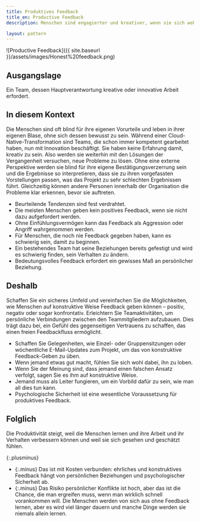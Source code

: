 ```yaml
---
title: Produktives Feedback
title_en: Productive Feedback
description: Menschen sind engagierter und kreativer, wenn sie sich wohl fühlen, wenn sie konstruktive Informationen über ihr Verhalten erhalten und diese im Gegenzug auch weitergeben.

layout: pattern
---
```


![Productive Feedback]({{ site.baseurl }}/assets/images/Honest%20feedback.png)

## Ausgangslage

Ein Team, dessen Hauptverantwortung kreative oder innovative Arbeit erfordert.

## In diesem Kontext

Die Menschen sind oft blind für ihre eigenen Vorurteile und leben in ihrer eigenen Blase, ohne sich dessen bewusst zu sein.
Während einer Cloud-Native-Transformation sind Teams, die schon immer kompetent gearbeitet haben, nun mit Innovation beschäftigt.
Sie haben keine Erfahrung damit, kreativ zu sein.
Also werden sie weiterhin mit den Lösungen der Vergangenheit versuchen, neue Probleme zu lösen.
Ohne eine externe Perspektive werden sie blind für ihre eigene Bestätigungsverzerrung sein und die Ergebnisse so interpretieren, dass sie zu ihren vorgefassten Vorstellungen passen, was das Projekt zu sehr schlechten Ergebnissen führt.
Gleichzeitig können andere Personen innerhalb der Organisation die Probleme klar erkennen, bevor sie auftreten.

* Beurteilende Tendenzen sind fest verdrahtet.
* Die meisten Menschen geben kein positives Feedback, wenn sie nicht dazu aufgefordert werden.
* Ohne Einfühlungsvermögen kann das Feedback als Aggression oder Angriff wahrgenommen werden.
* Für Menschen, die noch nie Feedback gegeben haben, kann es schwierig sein, damit zu beginnen.
* Ein bestehendes Team hat seine Beziehungen bereits gefestigt und wird es schwierig finden, sein Verhalten zu ändern.
* Bedeutungsvolles Feedback erfordert ein gewisses Maß an persönlicher Beziehung.

## Deshalb

Schaffen Sie ein sicheres Umfeld und vereinfachen Sie die Möglichkeiten, wie Menschen auf konstruktive Weise Feedback geben können &ndash; positiv, negativ oder sogar konfrontativ.
Erleichtern Sie Teamaktivitäten, um persönliche Verbindungen zwischen den Teammitgliedern aufzubauen.
Dies trägt dazu bei, ein Gefühl des gegenseitigen Vertrauens zu schaffen, das einen freien Feedbackfluss ermöglicht.

* Schaffen Sie Gelegenheiten, wie Einzel- oder Gruppensitzungen oder wöchentliche E-Mail-Updates zum Projekt, um das von konstruktive Feedback-Geben zu üben.
* Wenn jemand etwas gut macht, fühlen Sie sich wohl dabei, ihn zu loben.
* Wenn Sie der Meinung sind, dass jemand einen falschen Ansatz verfolgt, sagen Sie es ihm auf konstruktive Weise.
* Jemand muss als Leiter fungieren, um ein Vorbild dafür zu sein, wie man all dies tun kann.
* Psychologische Sicherheit ist eine wesentliche Voraussetzung für produktives Feedback.

## Folglich

Die Produktivität steigt, weil die Menschen lernen und ihre Arbeit und ihr Verhalten verbessern können und weil sie sich gesehen und geschätzt fühlen.

{:.plusminus}
- {:.minus} Das ist mit Kosten verbunden: ehrliches und konstruktives Feedback hängt von persönlichen Beziehungen und psychologischer Sicherheit ab.
- {:.minus} Das Risiko persönlicher Konflikte ist hoch, aber das ist die Chance, die man ergreifen muss, wenn man wirklich schnell vorankommen will. Die Menschen werden von sich aus ohne Feedback lernen, aber es wird viel länger dauern und manche Dinge werden sie niemals allein lernen.
